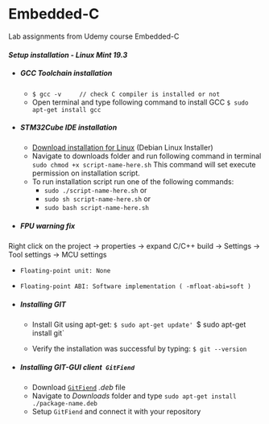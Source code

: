 # Embedded-C
Lab assignments from Udemy course Embedded-C

#### *Setup installation - Linux Mint 19.3*

* ##### GCC Toolchain installation
  * `$ gcc -v     // check C compiler is installed or not` 
   &nbsp;
  * Open terminal and type following command to install GCC `$ sudo apt-get install gcc`
* ##### STM32Cube IDE installation
  * [Download installation for Linux](https://www.st.com/en/development-tools/stm32cubeide.html) (Debian Linux Installer)
  * Navigate to downloads folder and run following command in terminal `sudo chmod +x script-name-here.sh` This command will set execute permission on installation script.
  * To run installation script run one of the following commands:
    * `sudo ./script-name-here.sh`
    or
    * `sudo sh script-name-here.sh`
    or
    * `sudo bash script-name-here.sh`

* ##### *FPU* warning fix
Right click on the project -> properties -> expand C/C++ build -> Settings -> Tool settings -> MCU settings
  * `Floating-point unit: None`
  * `Floating-point ABI: Software implementation ( -mfloat-abi=soft )`

* ##### Installing GIT
  * Install Git using apt-get:
   `$ sudo apt-get update'
   `$ sudo apt-get install git`
   &nbsp;
   
  * Verify the installation was successful by typing:
  `$ git --version`
  
* ##### Installing GIT-GUI client` GitFiend`
  * Download [`GitFiend`](https://gitfiend.com/overview) *.deb* file
  * Navigate to *Downloads* folder and type `sudo apt-get install ./package-name.deb`
  * Setup `GitFiend` and connect it with your repository
